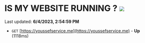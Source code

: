 # IS MY WEBSITE RUNNING ? [![](https://img.shields.io/static/v1?label=Sponsor&message=%E2%9D%A4&logo=GitHub&color=%23fe8e86)](https://github.com/sponsors/<username>)

Last updated: **6/4/2023, 2:54:59 PM**

- `GET` [https://youssefservice.me](https://youssefservice.me) - **Up** (1118ms)
